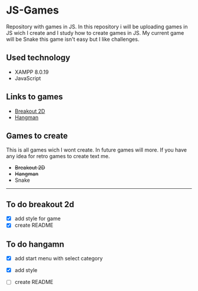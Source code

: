 # JS-Games
Repository with games in JS. In this repository i will be uploading games in JS wich I create and I study how to create games in JS. My current game will be Snake this game isn't easy but I like challenges.

## Used technology
- XAMPP 8.0.19
- JavaScript

## Links to games
- <a href="https://github.com/JanKolo04/JS-Games/tree/main/Breakout_2D">Breakout 2D</a>
- <a href="https://github.com/JanKolo04/JS-Games/tree/main/Hangman">Hangman</a>

## Games to create
This is all games wich I wont create. In future games will more. If you have any idea for retro games to create text me.
 - <s>Breakout 2D</s>
 - <s>Hangman</s>
 - Snake


---


## To do breakout 2d
- [x] add style for game
- [x] create README

## To do hangamn
- [x] add start menu with select category
- [x] add style
- [ ] create README


